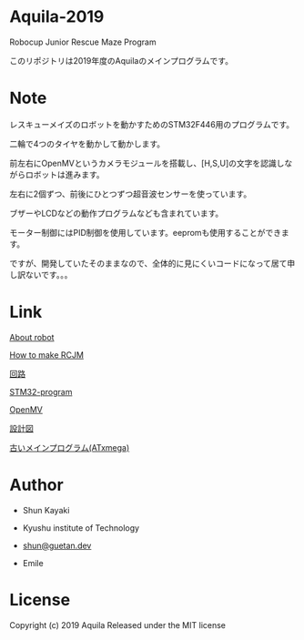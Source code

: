 # Aquila-2019

Robocup Junior Rescue Maze Program

このリポジトリは2019年度のAquilaのメインプログラムです。

# Note

レスキューメイズのロボットを動かすためのSTM32F446用のプログラムです。

二輪で4つのタイヤを動かして動かします。

前左右にOpenMVというカメラモジュールを搭載し、[H,S,U]の文字を認識しながらロボットは進みます。

左右に2個ずつ、前後にひとつずつ超音波センサーを使っています。

ブザーやLCDなどの動作プログラムなども含まれています。

モーター制御にはPID制御を使用しています。eepromも使用することができます。

ですが、開発していたそのままなので、全体的に見にくいコードになって居て申し訳ないです。。。

# Link

[About robot](https://qiita.com/Shunk_/items/b6b5c49862ec9f9d852b)

[How to make RCJM](https://qiita.com/Shunk_/items/2ea0795d571d771d52ca)

[回路](https://github.com/rakuseirobot/Aquila-PCB)

[STM32-program](https://github.com/rakuseirobot/Aquila-2019)

[OpenMV](https://github.com/rakuseirobot/Aquila-OpenMV)

[設計図](https://github.com/rakuseirobot/Aquila-drawings)

[古いメインプログラム(ATxmega)](https://github.com/rakuseirobot/Aquila-Code-v3)

# Author

* Shun Kayaki
* Kyushu institute of Technology
* shun@guetan.dev

* Emile

# License

Copyright (c) 2019 Aquila
Released under the MIT license
